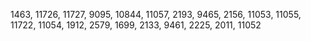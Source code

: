 1463, 
11726, 
11727, 
9095, 
10844, 
11057, 
2193, 
9465, 
2156, 
11053, 
11055, 
11722, 
11054, 
1912, 
2579, 
1699, 
2133, 
9461,
2225, 
2011, 
11052